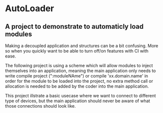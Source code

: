 # AutoLoader
## A project to demonstrate to automaticly load modules
Making a decoupled application and structures can be a bit confusing.
More so when you quickly want to be able to turn off/on features with CI with ease.

The following project is using a scheme which will allow modules to inject themselves into an application, meaning the main application only needs to write
compile project (":moduleNAme") or compile 'xx.domain.name' in order for the module to be loaded into the project, no extra method call or allocation is needed to be added by the coder into the main application.

This project illstrate a basic usecase where we want to connect to different type of devices, but the main application should never be aware of what those connections should look like.


